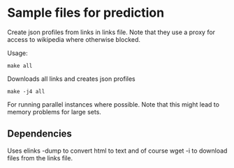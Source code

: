 # Sample files for prediction

Create json profiles from links in links file.  Note that they use a proxy for access to wikipedia where otherwise blocked.

Usage:

```
make all
```
Downloads all links and creates json profiles

```
make -j4 all
```
For running parallel instances where possible. Note that this might lead to memory problems for large sets. 

## Dependencies
Uses elinks -dump to convert html to text and of course wget -i to download files from the links file.
